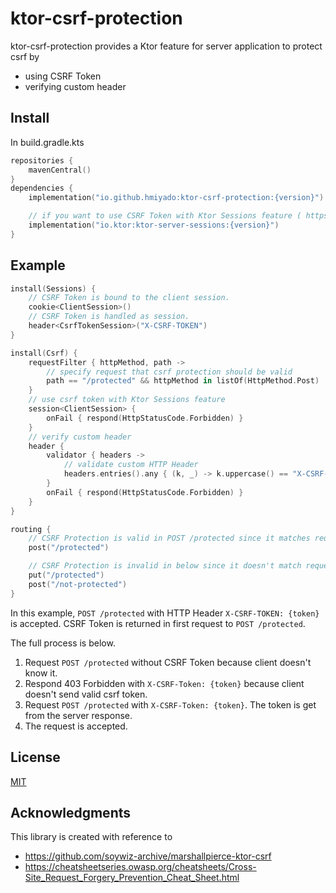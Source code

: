 # ktor-csrf-protection

ktor-csrf-protection provides a Ktor feature for server application to protect csrf by

- using CSRF Token
- verifying custom header

## Install

In build.gradle.kts

```kotlin
repositories {
    mavenCentral()
}
dependencies {
    implementation("io.github.hmiyado:ktor-csrf-protection:{version}")

    // if you want to use CSRF Token with Ktor Sessions feature ( https://ktor.io/docs/sessions.html )
    implementation("io.ktor:ktor-server-sessions:{version}")
}
```

## Example

```kotlin
install(Sessions) {
    // CSRF Token is bound to the client session.
    cookie<ClientSession>()
    // CSRF Token is handled as session.
    header<CsrfTokenSession>("X-CSRF-TOKEN")
}

install(Csrf) {
    requestFilter { httpMethod, path ->
        // specify request that csrf protection should be valid
        path == "/protected" && httpMethod in listOf(HttpMethod.Post)
    }
    // use csrf token with Ktor Sessions feature
    session<ClientSession> {
        onFail { respond(HttpStatusCode.Forbidden) }
    }
    // verify custom header
    header {
        validator { headers ->
            // validate custom HTTP Header 
            headers.entries().any { (k, _) -> k.uppercase() == "X-CSRF-TOKEN" }
        }
        onFail { respond(HttpStatusCode.Forbidden) }
    }
}

routing {
    // CSRF Protection is valid in POST /protected since it matches requestFilter 
    post("/protected")

    // CSRF Protection is invalid in below since it doesn't match requestFilter
    put("/protected")
    post("/not-protected")
}
```

In this example, `POST /protected` with HTTP Header `X-CSRF-TOKEN: {token}` is accepted.
CSRF Token is returned in first request to `POST /protected`.

The full process is below.

1. Request `POST /protected` without CSRF Token because client doesn't know it.
2. Respond 403 Forbidden with `X-CSRF-Token: {token}` because client doesn't send valid csrf token.
3. Request `POST /protected` with `X-CSRF-Token: {token}`. The token is get from the server response.
4. The request is accepted. 

## License

[MIT](./LICENSE)

## Acknowledgments

This library is created with reference to

- https://github.com/soywiz-archive/marshallpierce-ktor-csrf
- https://cheatsheetseries.owasp.org/cheatsheets/Cross-Site_Request_Forgery_Prevention_Cheat_Sheet.html
